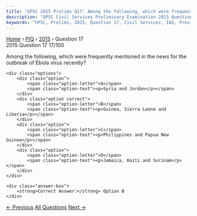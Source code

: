 ```yaml
---
title: "UPSC 2015 Prelims Q17: Among the following, which were frequently mentioned in the..."
description: "UPSC Civil Services Preliminary Examination 2015 Question 17 with options and answer"
keywords: "UPSC, Prelims, 2015, Question 17, Civil Services, IAS, Previous Year Questions"
---
```


<nav class="breadcrumb">
    <a href="../../">Home</a>
    <span>›</span>
    <a href="../">PIQ</a>
    <span>›</span>
    <a href="./">2015</a>
    <span>›</span>
    <span>Question 17</span>
</nav>

<div class="question-header">
    <div class="question-meta">
        <span class="year-badge">2015</span>
        <span class="question-number">Question 17</span>
        <span class="progress">17/100</span>
    </div>
    <div class="progress-bar">
        <div class="progress-fill" style="width: 17.0%"></div>
    </div>
</div>

<div class="question-content">
    <div class="question-text">
        <p>Among the following, which were frequently mentioned in the news for the<br />
outbreak of Ebola virus recently?</p>
    </div>
    
    <div class="options">
        <div class="option">
            <span class="option-letter">A</span>
            <span class="option-text"><p>Syria and Jordan</p></span>
        </div>
        <div class="option correct">
            <span class="option-letter">B</span>
            <span class="option-text"><p>Guinea, Sierra Leone and Liberia</p></span>
        </div>
        <div class="option">
            <span class="option-letter">C</span>
            <span class="option-text"><p>Philippines and Papua New Guinea</p></span>
        </div>
        <div class="option">
            <span class="option-letter">D</span>
            <span class="option-text"><p>Jamaica, Haiti and Surinam</p></span>
        </div>
    </div>

    <div class="answer-box">
        <strong>Correct Answer:</strong> Option B
    </div>
</div>

<div class="question-nav">
    <a href="../q016-with-reference-to-rowlatt-satyagraha-which-of-the/" class="nav-btn prev">← Previous</a>
    <a href="../" class="nav-btn center">All Questions</a>
    <a href="../q018-with-reference-to-fly-ash-produced-by-the-power-pl/" class="nav-btn next">Next →</a>
</div>
